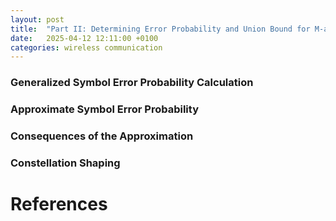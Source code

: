 ```yaml
---
layout: post
title:  "Part II: Determining Error Probability and Union Bound for M-ary Modulation"
date:   2025-04-12 12:11:00 +0100
categories: wireless communication
---
```



### Generalized Symbol Error Probability Calculation

### Approximate Symbol Error Probability

### Consequences of the Approximation

### Constellation Shaping

# References
